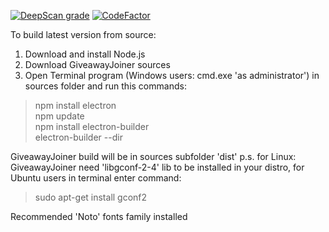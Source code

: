 [![DeepScan grade](https://deepscan.io/api/teams/2928/projects/4373/branches/35596/badge/grade.svg)](https://deepscan.io/dashboard#view=project&tid=2928&pid=4373&bid=35596)
[![CodeFactor](https://www.codefactor.io/repository/github/pumpcin/giveawayjoiner/badge)](https://www.codefactor.io/repository/github/pumpcin/giveawayjoiner)
 
 To build latest version from source:

  1. Download and install Node.js
  2. Download GiveawayJoiner sources
  3. Open Terminal program (Windows users: cmd.exe 'as administrator') in sources folder and run this commands:
  >npm install electron                                  
  >npm update                                 
  >npm install electron-builder                   
  >electron-builder --dir                              
  
  GiveawayJoiner build will be in sources subfolder 'dist'
  p.s. for Linux: GiveawayJoiner need 'libgconf-2-4' lib to be installed in your distro, for Ubuntu users in terminal enter command:
  >sudo apt-get install gconf2
  
  Recommended 'Noto' fonts family installed
